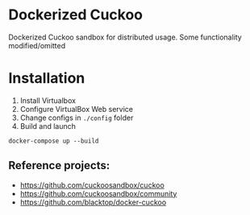 # Dockerized Cuckoo
Dockerized Cuckoo sandbox for distributed usage. Some functionality modified/omitted  

# Installation
1. Install Virtualbox
2. Configure VirtualBox Web service
3. Change configs in `./config` folder
4. Build and launch
```
docker-compose up --build
```

## Reference projects:
* https://github.com/cuckoosandbox/cuckoo
* https://github.com/cuckoosandbox/community
* https://github.com/blacktop/docker-cuckoo